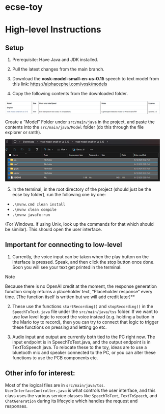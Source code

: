 # ecse-toy

# High-level Instructions

## Setup
1. Prerequisite: Have Java and JDK installed.
2. Pull the latest changes from the main branch.
3. Download the **vosk-model-small-en-us-0.15** speech to text model from this link: https://alphacephei.com/vosk/models

4. Copy the following contents from the downloaded folder.

![Model](images/model_ss.png)

Create a “Model” Folder under `src/main/java` in the project, and paste the contents into the `src/main/java/Model` folder (do this through the file explorer or smth).

![Model Content](images/model_content_ss.png)

5. In the terminal, in the root directory of the project (should just be the ecse toy folder), run the following one by one:
- `.\mvnw.cmd clean install`
- `.\mvnw clean compile`
- `.\mvnw javafx:run`

(For Windows. If using Unix, look up the commands for that which should be similar). This should open the user interface.

## Important for connecting to low-level
1. Currently, the voice input can be taken when the play button on the interface is pressed. Speak, and then click the stop button once done. Soon you will see your text get printed in the terminal.

> [!NOTE]
> Because there is no OpenAI credit at the moment, the response generation function simply returns a placeholder text, “Placeholder response” every time. (The function itself is written but we will add credit later)**

2. These use the functions `startRecording()` and `stopRecording()` in the `SpeechToText.java` file under the `src/main/java/tss` folder. If we want to use low level logic to record the voice instead (e.g. holding a button in the Mario toy to record), then you can try to connect that logic to trigger these functions on pressing and letting go etc.

3. Audio input and output are currently both tied to the PC right now. The input endpoint is in SpeechToText.java, and the output endpoint is in TextToSpeech.java. To relocate these to the toy, ideas are to use a bluetooth mic and speaker connected to the PC, or you can alter these functions to use the PCB components etc.

## Other info for interest:
Most of the logical files are in `src/main/java/tss`. `UserInterfaceController.java` is what controls the user interface, and this class uses the various service classes like `SpeechToText`, `TextToSpeech`, and `ChatGeneration` during its lifecycle which handles the request and responses.
